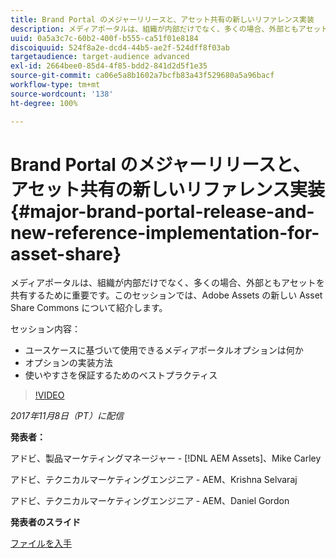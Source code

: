 ```yaml
---
title: Brand Portal のメジャーリリースと、アセット共有の新しいリファレンス実装
description: メディアポータルは、組織が内部だけでなく、多くの場合、外部ともアセットを共有するために重要です。このセッションでは、Adobe Assets の新しい Asset Share Commons について紹介します。
uuid: 0a5a3c7c-60b2-400f-b555-ca51f01e8184
discoiquuid: 524f8a2e-dcd4-44b5-ae2f-524dff8f03ab
targetaudience: target-audience advanced
exl-id: 2664bee0-85d4-4f85-bdd2-841d2d5f1e35
source-git-commit: ca06e5a8b1602a7bcfb83a43f529680a5a96bacf
workflow-type: tm+mt
source-wordcount: '138'
ht-degree: 100%

---
```


# Brand Portal のメジャーリリースと、アセット共有の新しいリファレンス実装{#major-brand-portal-release-and-new-reference-implementation-for-asset-share}

メディアポータルは、組織が内部だけでなく、多くの場合、外部ともアセットを共有するために重要です。このセッションでは、Adobe Assets の新しい Asset Share Commons について紹介します。

セッション内容：

* ユースケースに基づいて使用できるメディアポータルオプションは何か
* オプションの実装方法
* 使いやすさを保証するためのベストプラクティス

>[!VIDEO](https://video.tv.adobe.com/v/20730/?quality=9)

*2017年11月8日（PT）に配信*

**発表者：**

アドビ、製品マーケティングマネージャー - [!DNL AEM Assets]、Mike Carley

アドビ、テクニカルマーケティングエンジニア - AEM、Krishna Selvaraj

アドビ、テクニカルマーケティングエンジニア - AEM、Daniel Gordon

**発表者のスライド**

[ファイルを入手](assets/gems+bp-asset+share+nov+8+17+.pdf)
<!--
[Get back to the Overview](https://helpx.adobe.com/experience-manager/kt/eseminars/gems/aem-index.html)
-->
